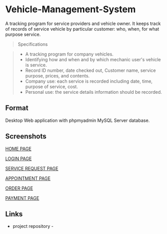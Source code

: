 # Vehicle-Management-System

A tracking program for service providers and vehicle owner.
It keeps track of records of service vehicle by particular customer: 
who, when, for what purpose service.

> Specifications 

> *	A tracking program for company vehicles. 
> *	Identifying how and when and by which mechanic user's vehicle is service. 
> * Record ID number, date checked out, Customer name, service purpose, prices, and contents. 
> * Company use: each service is recorded including date, time, purpose of service, cost. 
> * Personal use: the service details information should be recorded. 

## Format

Desktop Web application with phpmyadmin MySQL Server database.


## Screenshots

[HOME PAGE](https://user-images.githubusercontent.com/77150491/164752516-b0803427-e26d-42de-8ff7-a5c4ad11d62f.jpg)

[LOGIN PAGE](https://user-images.githubusercontent.com/77150491/164753476-ed9ed895-c333-461f-a9e9-3d70c589bf18.jpg)

[SERVICE REQUEST PAGE](https://user-images.githubusercontent.com/77150491/164754377-e3f0195c-23dc-444b-ac73-b71bade99fda.jpg)

[APPOINTMENT PAGE](https://user-images.githubusercontent.com/77150491/164755468-396c028f-73b7-4015-b64e-e839f05c4430.jpg)

[ORDER PAGE](https://user-images.githubusercontent.com/77150491/164754624-2947b9fe-3b84-462e-97d7-cb627c1b3f80.jpg)

[PAYMENT PAGE](https://user-images.githubusercontent.com/77150491/164756023-52a41757-d0d5-4648-89a5-23a5a1fdfb6c.jpg)

## Links

* project repository - 



